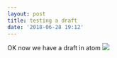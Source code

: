 ```yaml
---
layout: post
title: testing a draft
date: '2018-06-28 19:12'
---
```


OK now we have a draft in atom
![](/assets/img/P1000103.JPG)
